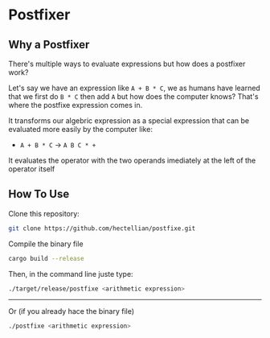 Postfixer
=========

## Why a Postfixer

There's multiple ways to evaluate expressions but how does a postfixer work?

Let's say we have an expression like `A + B * C`, we as humans have learned that we first do `B * C` then add `A` but how does the computer knows? That's where the postfixe expression comes in.

It transforms our algebric expression as a special expression that can be evaluated more easily by the computer like:

- `A + B * C` $\rightarrow$ `A B C * +`

It evaluates the operator with the two operands imediately at the left of the operator itself

## How To Use

Clone this repository:

```bash
git clone https://github.com/hectellian/postfixe.git
```

Compile the binary file


```bash
cargo build --release
```
Then, in the command line juste type:

```bash
./target/release/postfixe <arithmetic expression>
```

---

Or (if you already hace the binary file)

```bash
./postfixe <arithmetic expression>
```